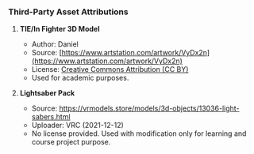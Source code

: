 ### Third-Party Asset Attributions

1. **TIE/In Fighter 3D Model**  
   - Author: Daniel  
   - Source: [https://www.artstation.com/artwork/VyDx2n](https://www.artstation.com/artwork/VyDx2n)
   - License: [Creative Commons Attribution (CC BY)](https://creativecommons.org/licenses/by/4.0/)  
   - Used for academic purposes.

2. **Lightsaber Pack**  
   - Source: https://vrmodels.store/models/3d-objects/13036-light-sabers.html
   - Uploader: VRC (2021-12-12)  
   - No license provided. Used with modification only for learning and course project purpose.